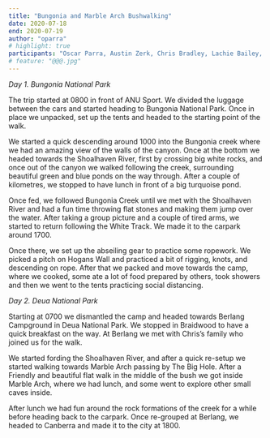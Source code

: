 ```yaml
---
title: "Bungonia and Marble Arch Bushwalking"
date: 2020-07-18
end: 2020-07-19
author: "oparra"
# highlight: true
participants: "Oscar Parra, Austin Zerk, Chris Bradley, Lachie Bailey, Andy Waddell, Chris Bradley, Lisa Bradley, Margaret Bradley"
# feature: "@@@.jpg"
---
```

*Day 1. Bungonia National Park*

The trip started at 0800 in front of ANU Sport. We divided the luggage between the cars and started heading to Bungonia National Park. Once in place we unpacked, set up the tents and headed to the starting point of the walk.

We started a quick descending around 1000 into the Bungonia creek where we had an amazing view of the walls of the canyon. Once at the bottom we headed towards the Shoalhaven River, first by crossing big white rocks, and once out of the canyon we walked following the creek, surrounding beautiful green and blue ponds on the way through. After a couple of kilometres, we stopped to have lunch in front of a big turquoise pond.

Once fed, we followed Bungonia Creek until we met with the Shoalhaven River and had a fun time throwing flat stones and making them jump over the water. After taking a group picture and a couple of tired arms, we started to return following the White Track. We made it to the carpark around 1700.

Once there, we set up the abseiling gear to practice some ropework. We picked a pitch on Hogans Wall and practiced a bit of rigging, knots, and descending on rope. After that we packed and move towards the camp, where we cooked, some ate a lot of food prepared by others, took showers and then we went to the tents practicing social distancing.

*Day 2. Deua National Park*

Starting at 0700 we dismantled the camp and headed towards Berlang Campground in Deua National Park. We stopped in Braidwood to have a quick breakfast on the way. At Berlang we met with Chris’s family who joined us for the walk.

We started fording the Shoalhaven River, and after a quick re-setup we started walking towards Marble Arch passing by The Big Hole. After a Friendly and beautiful flat walk in the middle of the bush we got inside Marble Arch, where we had lunch, and some went to explore other small caves inside.

After lunch we had fun around the rock formations of the creek for a while before heading back to the carpark. Once re-grouped at Berlang, we headed to Canberra and made it to the city at 1800.



